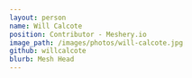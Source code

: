 ```yaml
---
layout: person
name: Will Calcote
position: Contributor - Meshery.io
image_path: /images/photos/will-calcote.jpg
github: willcalcote
blurb: Mesh Head
---
```

